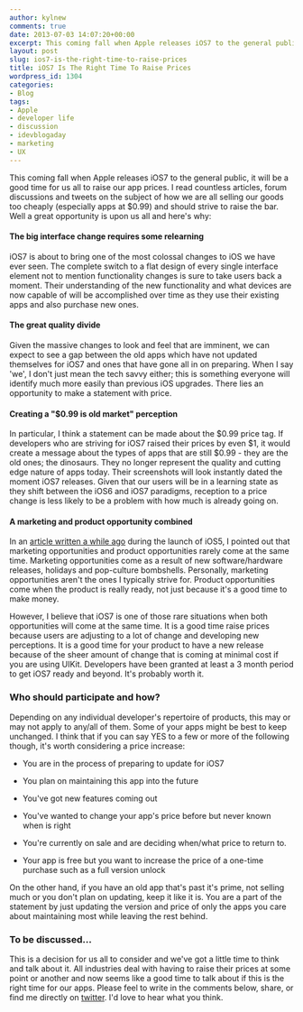 ```yaml
---
author: kylnew
comments: true
date: 2013-07-03 14:07:20+00:00
excerpt: This coming fall when Apple releases iOS7 to the general public, it will be a good time for us all to raise our app prices. Well a great opportunity is upon us all and here’s why.
layout: post
slug: ios7-is-the-right-time-to-raise-prices
title: iOS7 Is The Right Time To Raise Prices
wordpress_id: 1304
categories:
- Blog
tags:
- Apple
- developer life
- discussion
- idevblogaday
- marketing
- UX
---
```


This coming fall when Apple releases iOS7 to the general public, it will be a good time for us all to raise our app prices. I read countless articles, forum discussions and tweets on the subject of how we are all selling our goods too cheaply (especially apps at $0.99) and should strive to raise the bar. Well a great opportunity is upon us all and here's why:


#### The big interface change requires some relearning


iOS7 is about to bring one of the most colossal changes to iOS we have ever seen. The complete switch to a flat design of every single interface element not to mention functionality changes is sure to take users back a moment. Their understanding of the new functionality and what devices are now capable of will be accomplished over time as they use their existing apps and also purchase new ones.


#### The great quality divide


Given the massive changes to look and feel that are imminent, we can expect to see a gap between the old apps which have not updated themselves for iOS7 and ones that have gone all in on preparing. When I say 'we', I don't just mean the tech savvy either; this is something everyone will identify much more easily than previous iOS upgrades. There lies an opportunity to make a statement with price.


#### Creating a "$0.99 is old market" perception


In particular, I think a statement can be made about the $0.99 price tag. If developers who are striving for iOS7 raised their prices by even $1, it would create a message about the types of apps that are still $0.99 - they are the old ones; the dinosaurs. They no longer represent the quality and cutting edge nature of apps today. Their screenshots will look instantly dated the moment iOS7 releases. Given that our users will be in a learning state as they shift between the iOS6 and iOS7 paradigms, reception to a price change is less likely to be a problem with how much is already going on.


#### A marketing and product opportunity combined


In an [article written a while ago](http://www.bitwit.ca/blog/marketing-driven-vs-product-driven-development-indie-is-irrelevant/) during the launch of iOS5, I pointed out that marketing opportunities and product opportunities rarely come at the same time. Marketing opportunities come as a result of new software/hardware releases, holidays and pop-culture bombshells. Personally, marketing opportunities aren't the ones I typically strive for. Product opportunities come when the product is really ready, not just because it's a good time to make money. 

However, I believe that iOS7 is one of those rare situations when both opportunities will come at the same time. It is a good time raise prices because users are adjusting to a lot of change and developing new perceptions. It is a good time for your product to have a new release because of the sheer amount of change that is coming at minimal cost if you are using UIKit. Developers have been granted at least a 3 month period to get iOS7 ready and beyond. It's probably worth it.


### Who should participate and how?


Depending on any individual developer's repertoire of products, this may or may not apply to any/all of them. Some of your apps might be best to keep unchanged. I think that if you can say YES to a few or more of the following though, it's worth considering a price increase:



	
  * You are in the process of preparing to update for iOS7

	
  * You plan on maintaining this app into the future

	
  * You've got new features coming out

	
  * You've wanted to change your app's price before but never known when is right

	
  * You're currently on sale and are deciding when/what price to return to.

	
  * Your app is free but you want to increase the price of a one-time purchase such as a full version unlock


On the other hand, if you have an old app that's past it's prime, not selling much or you don't plan on updating, keep it like it is. You are a part of the statement by just updating the version and price of only the apps you care about maintaining most while leaving the rest behind.


### To be discussed...


This is a decision for us all to consider and we've got a little time to think and talk about it. All industries deal with having to raise their prices at some point or another and now seems like a good time to talk about if this is the right time for our apps. Please feel to write in the comments below, share, or find me directly on [twitter](https://twitter.com/kylnew). I'd love to hear what you think.
